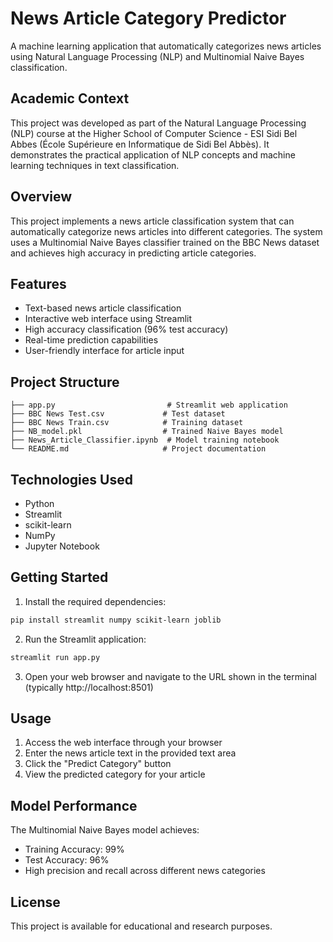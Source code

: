 # News Article Category Predictor

A machine learning application that automatically categorizes news articles using Natural Language Processing (NLP) and Multinomial Naive Bayes classification.

## Academic Context

This project was developed as part of the Natural Language Processing (NLP) course at the Higher School of Computer Science - ESI Sidi Bel Abbes (École Supérieure en Informatique de Sidi Bel Abbès). It demonstrates the practical application of NLP concepts and machine learning techniques in text classification.

## Overview

This project implements a news article classification system that can automatically categorize news articles into different categories. The system uses a Multinomial Naive Bayes classifier trained on the BBC News dataset and achieves high accuracy in predicting article categories.

## Features

- Text-based news article classification
- Interactive web interface using Streamlit
- High accuracy classification (96% test accuracy)
- Real-time prediction capabilities
- User-friendly interface for article input

## Project Structure

```
├── app.py                         # Streamlit web application
├── BBC News Test.csv             # Test dataset
├── BBC News Train.csv            # Training dataset
├── NB_model.pkl                  # Trained Naive Bayes model
├── News_Article_Classifier.ipynb  # Model training notebook
└── README.md                     # Project documentation
```

## Technologies Used

- Python
- Streamlit
- scikit-learn
- NumPy
- Jupyter Notebook

## Getting Started

1. Install the required dependencies:
```bash
pip install streamlit numpy scikit-learn joblib
```

2. Run the Streamlit application:
```bash
streamlit run app.py
```

3. Open your web browser and navigate to the URL shown in the terminal (typically http://localhost:8501)

## Usage

1. Access the web interface through your browser
2. Enter the news article text in the provided text area
3. Click the "Predict Category" button
4. View the predicted category for your article

## Model Performance

The Multinomial Naive Bayes model achieves:
- Training Accuracy: 99%
- Test Accuracy: 96%
- High precision and recall across different news categories

## License

This project is available for educational and research purposes.